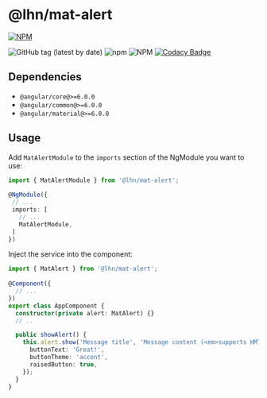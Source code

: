 # @lhn/mat-alert

[![NPM](https://nodei.co/npm/@lhn/mat-alert.png?downloads=true&downloadRank=true&stars=true)](https://nodei.co/npm/@lhn/mat-alert/)

![GitHub tag (latest by date)](https://img.shields.io/github/v/tag/leandro-hermes/lhn-libraries?label=github&color=24292e)
![npm](https://img.shields.io/npm/v/@lhn/mat-alert?color=CB3837)
![NPM](https://img.shields.io/npm/l/@lhn/mat-alert)
[![Codacy Badge](https://api.codacy.com/project/badge/Grade/edce6ef174074698af4378e1081c62eb)](https://www.codacy.com/manual/lhn/mat-alert?utm_source=github.com&amp;utm_medium=referral&amp;utm_content=leandro-hermes/mat-alert&amp;utm_campaign=Badge_Grade)

## Dependencies

- `@angular/core@>=6.0.0` 
- `@angular/common@>=6.0.0` 
- `@angular/material@>=6.0.0` 

## Usage

Add `MatAlertModule` to the `imports` section of the NgModule you want to use:

```typescript
import { MatAlertModule } from '@lhn/mat-alert';
 
@NgModule({
 // ...
 imports: [
   // ...
   MatAlertModule,
 ]
})
```

Inject the service into the component:

```typescript
import { MatAlert } from '@lhn/mat-alert';
 
@Component({
  // ...
})
export class AppComponent {
  constructor(private alert: MatAlert) {}
  // ..

  public showAlert() {
    this.alert.show('Message title', 'Message content (<em>supports HMTL</em>)', {
      buttonText: 'Great!',
      buttonTheme: 'accent',
      raisedButton: true,
    });
  }
}
```
